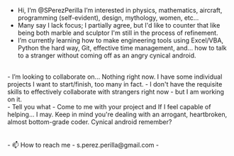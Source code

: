 - Hi, I’m @SPerezPerilla I’m interested in physics, mathematics, aircraft, programming (self-evident), design, mythology, women, etc...<br/>
- Many say I lack focus; I partially agree, but I'd like to counter that like being both marble and sculptor I'm still in the process of refinement.<br/>  
- I’m currently learning how to make engineering tools using Excel/VBA, Python the hard way, Git, effective time management, and... how to talk to a stranger without 
  coming off as an angry cynical android.<br/>
 <br/>
- I’m looking to collaborate on... Nothing right now. I have some individual projects I want to start/finish, too many in fact.
- I don't have the requisite skills to effectively collaborate with strangers right now - but I am working on it.<br/>
- Tell you what - Come to me with your project and If I feel capable of helping... I may. Keep in mind you're dealing with an arrogant, heartbroken, almost bottom-grade  	coder. Cynical android remember?<br/>
<br/>
<br/>
- 📫 How to reach me - s.perez.perilla@gmail.com - <!--- or maybe you can send me a letter with one of those magical letter-delivering birds I keep hearing about. Maybe we can figure out what makes them magic. Once we do, we can bind the bird population into the global economy, I don't like those free-loaders eating worms off of private land. /s ---><br/> 

<!---
SPerezPerilla/SPerezPerilla is a ✨ special ✨ repository because its `README.md` (this file) appears on your GitHub profile.
You can click the Preview link to take a look at your changes.
--->

